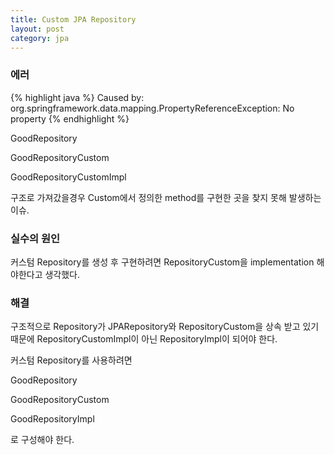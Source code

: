```yaml
---
title: Custom JPA Repository
layout: post
category: jpa
---
```


### 에러

{% highlight java %}
Caused by: org.springframework.data.mapping.PropertyReferenceException: No property
{% endhighlight %}

GoodRepository

GoodRepositoryCustom

GoodRepositoryCustomImpl

구조로 가져갔을경우 Custom에서 정의한 method를 구현한 곳을 찾지 못해 발생하는 이슈.

### 실수의 원인
커스텀 Repository를 생성 후 구현하려면 RepositoryCustom을 implementation 해야한다고 생각했다.

### 해결
구조적으로 Repository가 JPARepository와 RepositoryCustom을 상속 받고 있기 때문에 RepositoryCustomImpl이 아닌 RepositoryImpl이 되어야 한다.

커스텀 Repository를 사용하려면

GoodRepository

GoodRepositoryCustom

GoodRepositoryImpl

로 구성해야 한다.
